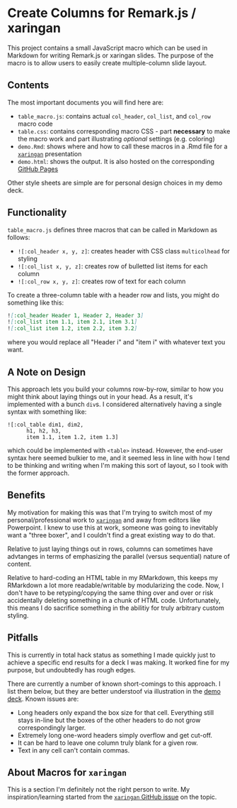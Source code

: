 # Create Columns for Remark.js / xaringan

This project contains a small JavaScript macro which can be used in Markdown for writing Remark.js or xaringan slides. The purpose of the macro is to allow users to easily create multiple-column slide layout. 

## Contents

The most important documents you will find here are:

- `table_macro.js`: contains actual `col_header`, `col_list`, and `col_row` macro code
- `table.css`: contains corresponding macro CSS - part **necessary** to make the macro work and part illustrating *optional* settings (e.g. coloring)
- `demo.Rmd`: shows where and how to call these macros in a .Rmd file for a [`xaringan`](https://github.com/yihui/xaringan) presentation
- `demo.html`: shows the output. It is also hosted on the corresponding [GitHub Pages](https://emilyriederer.github.io/xaringan_columns/demo.html)

Other style sheets are simple are for personal design choices in my demo deck. 

## Functionality

`table_macro.js` defines three macros that can be called in Markdown as follows:

- `![:col_header x, y, z]`: creates header with CSS class `multicolhead` for styling
- `![:col_list x, y, z]`: creates row of bulletted list items for each column
- `![:col_row x, y, z]`: creates row of text for each column

To create a three-column table with a header row and lists, you might do something like this:

```markdown
![:col_header Header 1, Header 2, Header 3]
![:col_list item 1.1, item 2.1, item 3.1]
![:col_list item 1.2, item 2.2, item 3.2]
```
where you would replace all "Header i" and "item i" with whatever text you want.

## A Note on Design

This approach lets you build your columns row-by-row, similar to how you might think about laying things out in your head. As a result, it's implemented with a bunch `div`s. I considered alternatively having a single syntax with something like:

```
![:col_table dim1, dim2, 
      h1, h2, h3, 
      item 1.1, item 1.2, item 1.3]
``` 

which could be implemented with `<table>` instead. However, the end-user syntax here seemed bulkier to me, and it seemed less in line with how I tend to be thinking and writing when I'm making this sort of layout, so I took with the former approach.

## Benefits

My motivation for making this was that I'm trying to switch most of my personal/professional work to [`xaringan`](https://github.com/yihui/xaringan) and away from editors like Powerpoint. I knew to use this at work, someone was going to inevitably want a "three boxer", and I couldn't find a great existing way to do that. 

Relative to just laying things out in rows, columns can sometimes have advtanges in terms of emphasizing the parallel (versus sequential) nature of content.

Relative to hard-coding an HTML table in my RMarkdown, this keeps my RMarkdown a lot more readable/writable by modularizing the code. Now, I don't have to be retyping/copying the same thing over and over or risk accidentally deleting something in a chunk of HTML code. Unfortunately, this means I do sacrifice something in the abilitiy for truly arbitrary custom styling. 

## Pitfalls

This is currently in total hack status as something I made quickly just to achieve a specific end results for a deck I was making. It worked fine for my purpose, but undoubtedly has rough edges. 

There are currently a number of known short-comings to this approach. I list them below, but they are better understoof via illustration in the [demo deck](https://emilyriederer.github.io/xaringan_columns/demo.html). Known issues are:

- Long headers only expand the box size for that cell. Everything still stays in-line but the boxes of the other headers to do not grow correspondingly larger.
- Extremely long one-word headers simply overflow and get cut-off. 
- It can be hard to leave one column truly blank for a given row.
- Text in any cell can't contain commas.

## About Macros for `xaringan`

This is a section I'm definitely not the right person to write. My inspiration/learning started from the [`xaringan` GitHub issue](https://github.com/yihui/xaringan/issues/80) on the topic.